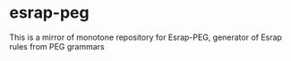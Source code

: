 esrap-peg
=========

This is a mirror of monotone repository for Esrap-PEG, generator of Esrap rules from PEG grammars